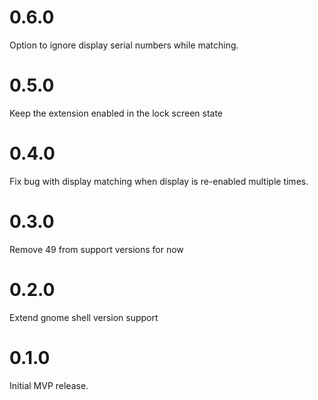 # 0.6.0

Option to ignore display serial numbers while matching.

# 0.5.0

Keep the extension enabled in the lock screen state

# 0.4.0

Fix bug with display matching when display is re-enabled multiple times.

# 0.3.0

Remove 49 from support versions for now

# 0.2.0

Extend gnome shell version support

# 0.1.0

Initial MVP release.
